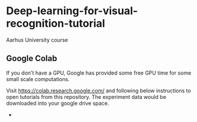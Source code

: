 # Deep-learning-for-visual-recognition-tutorial

Aarhus University course

## Google Colab
If you don't have a GPU, Google has provided some free GPU time for some small scale computations. 

Visit https://colab.research.google.com/ and following below instructions to open tutorials from this repository. The experiment data would be downloaded into your google drive space.

 - [](colab.png)

